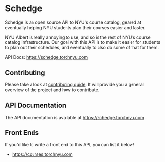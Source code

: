 # Schedge
Schedge is an open source API to NYU's course catalog, geared at eventually helping
NYU students plan their courses easier and faster.

NYU Albert is really annoying to use, and so is the rest of NYU's course catalog
infrastructure. Our goal with this API is to make it easier for students to plan
out their schedules, and eventually to also do some of that for them.

API Docs: https://schedge.torchnyu.com

## Contributing
Please take a look at [contributing guide](CONTRIBUTING.md). It will provide you 
a general overview of the project and how to contribute.

## API Documentation
The API documentation is available at https://schedge.torchnyu.com .

## Front Ends
If you'd like to write a front end to this API, you can list it below!

- https://courses.torchnyu.com
